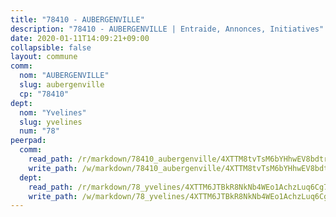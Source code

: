```yaml
---
title: "78410 - AUBERGENVILLE"
description: "78410 - AUBERGENVILLE | Entraide, Annonces, Initiatives"
date: 2020-01-11T14:09:21+09:00
collapsible: false
layout: commune
comm:
  nom: "AUBERGENVILLE"
  slug: aubergenville
  cp: "78410"
dept:
  nom: "Yvelines"
  slug: yvelines
  num: "78"
peerpad:
  comm:
    read_path: /r/markdown/78410_aubergenville/4XTTM8tvTsM6bYHhwEV8bdtr4WMUGPCV2JyoLNU3xZwj6GMGy
    write_path: /w/markdown/78410_aubergenville/4XTTM8tvTsM6bYHhwEV8bdtr4WMUGPCV2JyoLNU3xZwj6GMGy-K3TgURw2BcaQZ2xGYq5UyREK4uDKvPCnEsoksKjYpBd2n6GEckHhw63PzWyQcfCcVUr1C2qgeLw5NcqHULJZxE8A1ctpjMF74ykivsssmS38y7RcsE1t4ukc2PSs5earwU5eq9am
  dept:
    read_path: /r/markdown/78_yvelines/4XTTM6JTBkR8NkNb4WEo1AchzLuq6Cg73ydg7w9pErcQZA13p
    write_path: /w/markdown/78_yvelines/4XTTM6JTBkR8NkNb4WEo1AchzLuq6Cg73ydg7w9pErcQZA13p-K3TgUBFRQCPZwoWqJkunXeSjdgbtU3xzUSsui8DBc3rCTw6mbo4gNvfQRdE99JD3AnVW7fzseq687LKfGWCfAPajih5ByiZ3SpFz1r449oWaDnM5BHKZTbYtf6pEhRvzWbcazhrS
---
```


